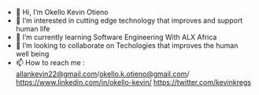 - 👋 Hi, I’m Okello Kevin Otieno
- 👀 I’m interested in cutting edge technology that improves and support human life
- 🌱 I’m currently learning Software Engineering With ALX Africa
- 💞️ I’m looking to collaborate on Techologies that improves the human well being
- 📫 How to reach me : allankevin22@gmail.com/okello.k.otieno@gmail.com/ https://www.linkedin.com/in/okello-kevin/ https://twitter.com/kevinkregs

<!---
Aellun/Aellun is a ✨ special ✨ repository because its `README.md` (this file) appears on your GitHub profile.
You can click the Preview link to take a look at your changes.
--->
